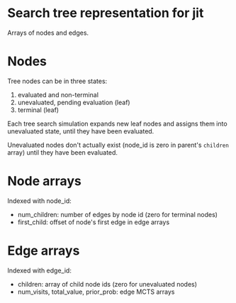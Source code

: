 
# Search tree representation for jit

Arrays of nodes and edges.

# Nodes

Tree nodes can be in three states:
1. evaluated and non-terminal
2. unevaluated, pending evaluation (leaf)
3. terminal (leaf)

Each tree search simulation expands new leaf nodes and assigns them
into unevaluated state, until they have been evaluated.

Unevaluated nodes don't actually exist (node_id is zero in parent's
`children` array) until they have been evaluated.

# Node arrays

Indexed with node_id:

* num_children: number of edges by node id (zero for terminal nodes)
* first_child: offset of node's first edge in edge arrays

# Edge arrays

Indexed with edge_id:

* children: array of child node ids (zero for unevaluated nodes)
* num_visits, total_value, prior_prob: edge MCTS arrays
